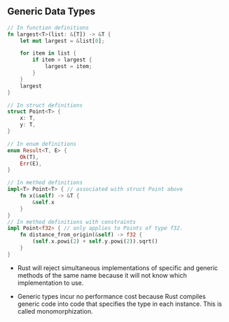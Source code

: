 ## Generic Data Types
```rust
// In function definitions
fn largest<T>(list: &[T]) -> &T {
	let mut largest = &list[0];

	for item in list {
		if item > largest {
			largest = item;
		}
	}
	largest
}

// In struct definitions
struct Point<T> {
	x: T,
	y: T,
}

// In enum definitions
enum Result<T, E> {
	Ok(T),
	Err(E),
}

// In method definitions
impl<T> Point<T> { // associated with struct Point above
	fn x(&self) -> &T {
		&self.x
	}
}
// In method definitions with constraints
impl Point<f32> { // only applies to Points of type f32.
	fn distance_from_origin(&self) -> f32 {
		(self.x.powi(2) + self.y.powi(2)).sqrt()
	}
}
```

- Rust will reject simultaneous implementations of specific and generic methods of the same name because it will not know which  implementation to use.

- Generic types incur no performance cost because Rust compiles generic code into code that specifies the type in each instance. This is called monomorphization.